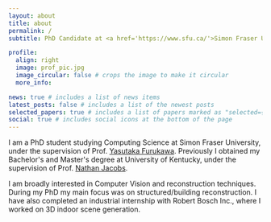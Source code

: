 ```yaml
---
layout: about
title: about
permalink: /
subtitle: PhD Candidate at <a href='https://www.sfu.ca/'>Simon Fraser University</a>.

profile:
  align: right
  image: prof_pic.jpg
  image_circular: false # crops the image to make it circular
  more_info:

news: true # includes a list of news items
latest_posts: false # includes a list of the newest posts
selected_papers: true # includes a list of papers marked as "selected={true}"
social: true # includes social icons at the bottom of the page
---
```


I am a PhD student studying Computing Science at Simon Fraser University, under the supervision of Prof. [Yasutaka Furukawa](https://yasu-furukawa.github.io/). Previously I obtained my Bachelor's and Master's degree at University of Kentucky, under the supervision of Prof. [Nathan Jacobs](https://jacobsn.github.io/).

I am broadly interested in Computer Vision and reconstruction techniques. During my PhD my main focus was on structured/building reconstruction. I have also completed an industrial internship with Robert Bosch Inc., where I worked on 3D indoor scene generation.